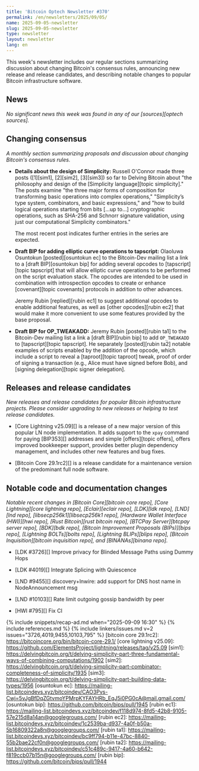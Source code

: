 ```yaml
---
title: 'Bitcoin Optech Newsletter #370'
permalink: /en/newsletters/2025/09/05/
name: 2025-09-05-newsletter
slug: 2025-09-05-newsletter
type: newsletter
layout: newsletter
lang: en
---
```

This week's newsletter includes our regular sections summarizing
discussion about changing Bitcoin's consensus rules, announcing new
release and release candidates, and describing notable changes to
popular Bitcoin infrastructure software.

## News

_No significant news this week was found in any of our [sources][optech sources]._

## Changing consensus

_A monthly section summarizing proposals and discussion about changing
Bitcoin's consensus rules._

- **Details about the design of Simplicity:** Russell O'Connor made
  three posts ([1][sim1], [2][sim2], [3][sim3]) so far to Delving
  Bitcoin about "the philosophy and design of the [Simplicity
  language][topic simplicity]."  The posts examine "the three major
  forms of composition for transforming basic operations into complex
  operations," "Simplicity’s type system, combinators, and basic
  expressions," and "how to build logical operations starting from bits
  [...up to...] cryptographic operations, such as SHA-256 and Schnorr
  signature validation, using just our computational Simplicity
  combinators."

  The most recent post indicates further entries in the series are
  expected.

- **Draft BIP for adding elliptic curve operations to tapscript:**
  Olaoluwa Osuntokun [posted][osuntokun ec] to the Bitcoin-Dev mailing
  list a link to a [draft BIP][osuntokun bip] for adding several opcodes
  to [tapscript][topic tapscript] that will allow elliptic curve
  operations to be performed on the script evaluation stack.  The
  opcodes are intended to be used in combination with introspection
  opcodes to create or enhance [covenant][topic covenants] protocols in
  addition to other advances.

  Jeremy Rubin [replied][rubin ec1] to suggest additional opcodes to
  enable additional features, as well as [other opcodes][rubin ec2] that
  would make it more convenient to use some features provided by the
  base proposal.

- **Draft BIP for OP_TWEAKADD:** Jeremy Rubin [posted][rubin ta1] to the
  Bitcoin-Dev mailing list a link a [draft BIP][rubin bip] to add
  `OP_TWEAKADD` to [tapscript][topic tapscript].  He separately
  [posted][rubin ta2] notable examples of scripts enabled by the
  addition of the opcode, which include a script to reveal a
  [taproot][topic taproot] tweak, proof of order of signing a
  transaction (e.g., Alice must have signed before Bob), and [signing
  delegation][topic signer delegation].

## Releases and release candidates

_New releases and release candidates for popular Bitcoin infrastructure
projects.  Please consider upgrading to new releases or helping to test
release candidates._

- [Core Lightning v25.09][] is a release of a new major
  version of this popular LN node implementation.  It adds support to
  the `xpay` command for paying [BIP353][] addresses and simple
  [offers][topic offers], offers improved bookkeeper support, provides
  better plugin dependency management, and includes other new features
  and bug fixes.

- [Bitcoin Core 29.1rc2][] is a release candidate for a maintenance
  version of the predominant full node software.

## Notable code and documentation changes

_Notable recent changes in [Bitcoin Core][bitcoin core repo], [Core
Lightning][core lightning repo], [Eclair][eclair repo], [LDK][ldk repo],
[LND][lnd repo], [libsecp256k1][libsecp256k1 repo], [Hardware Wallet
Interface (HWI)][hwi repo], [Rust Bitcoin][rust bitcoin repo], [BTCPay
Server][btcpay server repo], [BDK][bdk repo], [Bitcoin Improvement
Proposals (BIPs)][bips repo], [Lightning BOLTs][bolts repo],
[Lightning BLIPs][blips repo], [Bitcoin Inquisition][bitcoin inquisition
repo], and [BINANAs][binana repo]._

- [LDK #3726][] Improve privacy for Blinded Message Paths using Dummy Hops

- [LDK #4019][] Integrate Splicing with Quiescence

- [LND #9455][] discovery+lnwire: add support for DNS host name in NodeAnnouncement msg

- [LND #10103][] Rate limit outgoing gossip bandwidth by peer

- [HWI #795][] Fix CI <!-- don't need to mention the CI changes, but please do mention the new hardware supported by this merge -harding -->

{% include snippets/recap-ad.md when="2025-09-09 16:30" %}
{% include references.md %}
{% include linkers/issues.md v=2 issues="3726,4019,9455,10103,795" %}
[bitcoin core 29.1rc2]: https://bitcoincore.org/bin/bitcoin-core-29.1/
[core lightning v25.09]: https://github.com/ElementsProject/lightning/releases/tag/v25.09
[sim1]: https://delvingbitcoin.org/t/delving-simplicity-part-three-fundamental-ways-of-combining-computations/1902
[sim2]: https://delvingbitcoin.org/t/delving-simplicity-part-combinator-completeness-of-simplicity/1935
[sim3]: https://delvingbitcoin.org/t/delving-simplicity-part-building-data-types/1956
[osuntokun ec]: https://mailing-list.bitcoindevs.xyz/bitcoindev/CAO3Pvs-Cwj=5vJgBfDqZGtvmoYPMrpKYFAYHRb_EqJ5i0PG0cA@mail.gmail.com/
[osuntokun bip]: https://github.com/bitcoin/bips/pull/1945
[rubin ec1]: https://mailing-list.bitcoindevs.xyz/bitcoindev/f118d974-8fd5-42b8-9105-57e215d8a14an@googlegroups.com/
[rubin ec2]: https://mailing-list.bitcoindevs.xyz/bitcoindev/1c2539ba-d937-4a0f-b50a-5b16809322a8n@googlegroups.com/
[rubin ta1]: https://mailing-list.bitcoindevs.xyz/bitcoindev/bc9ff794-b11e-47bc-8840-55b2bae22cf0n@googlegroups.com/
[rubin ta2]: https://mailing-list.bitcoindevs.xyz/bitcoindev/c51c489c-9417-4a60-b642-f819ccb07b15n@googlegroups.com/
[rubin bip]: https://github.com/bitcoin/bips/pull/1944
